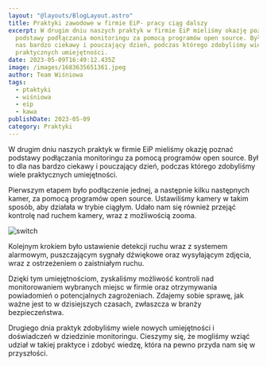 ```yaml
---
layout: "@layouts/BlogLayout.astro"
title: Praktyki zawodowe w firmie EiP- pracy ciąg dalszy
excerpt: W drugim dniu naszych praktyk w firmie EiP mieliśmy okazję poznać
  podstawy podłączania monitoringu za pomocą programów open source. Był to dla
  nas bardzo ciekawy i pouczający dzień, podczas którego zdobyliśmy wiele
  praktycznych umiejętności.
date: 2023-05-09T16:49:12.435Z
image: /images/1683635651361.jpeg
author: Team Wiśniowa
tags:
  - ptaktyki
  - wiśniowa
  - eip
  - kawa
publishDate: 2023-05-09
category: Praktyki
---
```

W drugim dniu naszych praktyk w firmie EiP mieliśmy okazję poznać podstawy podłączania monitoringu za pomocą programów open source. Był to dla nas bardzo ciekawy i pouczający dzień, podczas którego zdobyliśmy wiele praktycznych umiejętności.

Pierwszym etapem było podłączenie jednej, a następnie kilku następnych kamer, za pomocą programów open source. Ustawiliśmy kamery w takim sposób, aby działała w trybie ciągłym. Udało nam się również przejąć kontrolę nad ruchem kamery, wraz z możliwością zooma.

![switch](/images/1683635649367.jpeg "switch")

Kolejnym krokiem było ustawienie detekcji ruchu wraz z systemem alarmowym, puszczającym sygnały dźwiękowe oraz wysyłającym zdjęcia, wraz z ostrzeżeniem o zaistniałym ruchu.

Dzięki tym umiejętnościom, zyskaliśmy możliwość  kontroli nad monitorowaniem wybranych miejsc w firmie oraz otrzymywania powiadomień o potencjalnych zagrożeniach. Zdajemy sobie sprawę, jak ważne jest to w dzisiejszych czasach, zwłaszcza w branży bezpieczeństwa.

Drugiego dnia praktyk zdobyliśmy wiele nowych umiejętności i doświadczeń w dziedzinie monitoringu. Cieszymy się, że mogliśmy wziąć udział w takiej praktyce i zdobyć wiedzę, która na pewno przyda nam się w przyszłości.